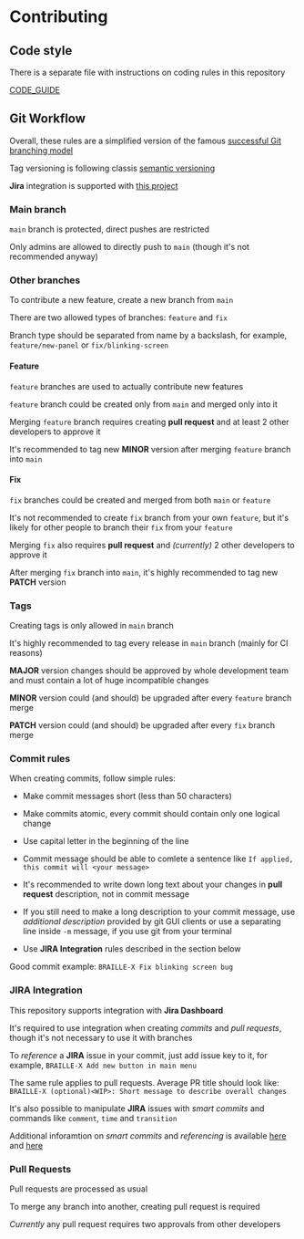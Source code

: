 # Contributing

## Code style

There is a separate file with instructions on coding rules in this repository

[CODE_GUIDE](https://github.com/braille-systems/learnbraille_ios/blob/main/CODE_GUIDE.md)

## Git Workflow

Overall, these rules are a simplified version of the famous [successful Git branching model](https://nvie.com/posts/a-successful-git-branching-model/)

Tag versioning is following classis [semantic versioning](https://semver.org/)

**Jira** integration is supported with [this project](https://braillesystem.atlassian.net/browse/BRAILLE)

### Main branch

`main` branch is protected, direct pushes are restricted

Only admins are allowed to directly push to `main` (though it's not recommended anyway)

### Other branches

To contribute a new feature, create a new branch from `main`

There are two allowed types of branches: `feature` and `fix`

Branch type should be separated from name by a backslash, for example, `feature/new-panel` or `fix/blinking-screen`

#### Feature

`feature` branches are used to actually contribute new features

`feature` branch could be created only from `main` and merged only into it

Merging `feature` branch requires creating **pull request** and at least 2 other developers to approve it

It's recommended to tag new **MINOR** version after merging `feature` branch into `main`

#### Fix

`fix` branches could be created and merged from both `main` or `feature`

It's not recommended to create `fix` branch from your own `feature`, but it's likely for other people to branch their `fix` from your `feature`

Merging `fix` also requires **pull request** and *(currently)* 2 other developers to approve it

After merging `fix` branch into `main`, it's highly recommended to tag new **PATCH** version

### Tags

Creating tags is only allowed in `main` branch

It's highly recommended to tag every release in `main` branch (mainly for CI reasons)

**MAJOR** version changes should be approved by whole development team and must contain a lot of huge incompatible changes

**MINOR** version could (and should) be upgraded after every `feature` branch merge

**PATCH** version could (and should) be upgraded after every `fix` branch merge

### Commit rules

When creating commits, follow simple rules:

- Make commit messages short (less than 50 characters)

- Make commits atomic, every commit should contain only one logical change

- Use capital letter in the beginning of the line

- Commit message should be able to comlete a sentence like `If applied, this commit will <your message>`

- It's recommended to write down long text about your changes in **pull request** description, not in commit message

- If you still need to make a long description to your commit message, use *additional description* provided by git GUI clients or use a separating line inside `-m` message, if you use git from your terminal

- Use **JIRA Integration** rules described in the section below

Good commit example: `BRAILLE-X Fix blinking screen bug`

### JIRA Integration

This repository supports integration with **Jira Dashboard**

It's required to use integration when creating *commits* and *pull requests*, though it's not necessary to use it with branches

To *reference* a **JIRA** issue in your commit, just add issue key to it, for example, `BRAILLE-X Add new button in main menu`

The same rule applies to pull requests. Average PR title should look like: `BRAILLE-X (optional)<WIP>: Short message to describe overall changes`

It's also possible to manipulate **JIRA** issues with *smart commits* and commands like `comment`, `time` and `transition`

Additional inforamtion on *smart commits* and *referencing* is available [here](https://support.atlassian.com/jira-software-cloud/docs/process-issues-with-smart-commits/) and [here](https://support.atlassian.com/jira-software-cloud/docs/reference-issues-in-your-development-work/)

### Pull Requests

Pull requests are processed as usual

To merge any branch into another, creating pull request is required

*Currently* any pull request requires two approvals from other developers
